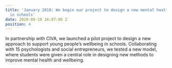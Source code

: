```yaml
---
title: 'January 2018: We begin our project to design a new mental health programme
  in schools'
date: 2020-09-10 16:07:00 Z
position: 4
---
```


In partnership with CIVA, we launched a pilot project to design a new approach to support young people’s wellbeing in schools. Collaborating with 15 psychologists and social entrepreneurs, we tested a new model, where students were given a central role in designing new methods to improve mental health and wellbeing. 